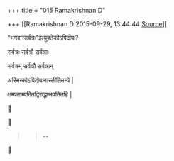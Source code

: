 +++
title = "015 Ramakrishnan D"

+++
[[Ramakrishnan D	2015-09-29, 13:44:44 [Source](https://groups.google.com/g/samskrita/c/zWs5Ucc0gT8)]]



"भगवान्सर्वत्रः"इत्युक्तेकोऽपिदोषः?

सर्वत्रः सर्वत्रौ सर्वत्राः

सर्वत्रम् सर्वत्रौ सर्वत्रान् 

अस्मिन्कोऽपिदोषःनास्तीतिमन्ये \|

क्षम्यताम्यदितद्विरुद्धम्भवतितर्हि \|

  





> 
> > 
> > --  
> > 
> > 



